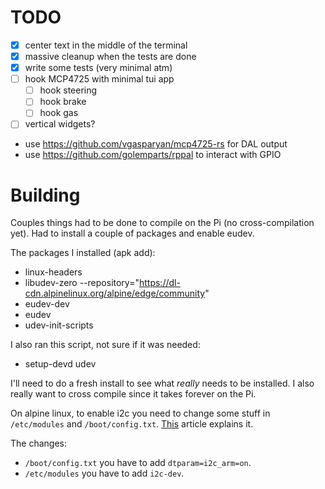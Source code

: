 
# TODO

- [x] center text in the middle of the terminal
- [x] massive cleanup when the tests are done
- [x] write some tests (very minimal atm)
- [ ] hook MCP4725 with minimal tui app
  - [ ] hook steering
  - [ ] hook brake
  - [ ] hook gas
- [ ] vertical widgets?

- use https://github.com/vgasparyan/mcp4725-rs for DAL output
- use https://github.com/golemparts/rppal to interact with GPIO

# Building

Couples things had to be done to compile on the Pi (no cross-compilation yet). Had to install a couple of packages and enable eudev.

The packages I installed (apk add):
  - linux-headers
  - libudev-zero --repository="https://dl-cdn.alpinelinux.org/alpine/edge/community"
  - eudev-dev
  - eudev
  - udev-init-scripts

I also ran this script, not sure if it was needed:
  - setup-devd udev


I'll need to do a fresh install to see what *really* needs to be installed. I also really want to cross compile since it takes forever on the Pi.

On alpine linux, to enable i2c you need to change some stuff in `/etc/modules` and `/boot/config.txt`. [This](https://raspberrypi.stackexchange.com/questions/83457/can-i-enable-i2c-before-first-boot) article explains it.

The changes:
  - `/boot/config.txt` you have to add `dtparam=i2c_arm=on`.
  - `/etc/modules` you have to add `i2c-dev`.

